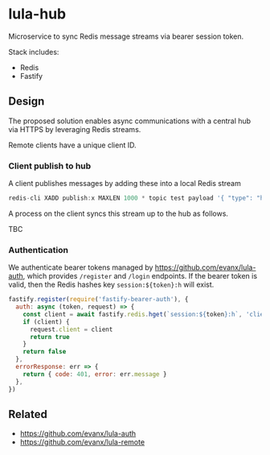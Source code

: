 # lula-hub

Microservice to sync Redis message streams via bearer session token.

Stack includes:

- Redis
- Fastify

## Design

The proposed solution enables async communications with a central hub via HTTPS by leveraging Redis streams.

Remote clients have a unique client ID.

### Client publish to hub

A client publishes messages by adding these into a local Redis stream

```javascript
redis-cli XADD publish:x MAXLEN 1000 * topic test payload '{ "type": "hello" }'
```

A process on the client syncs this stream up to the hub as follows.

TBC

### Authentication

We authenticate bearer tokens managed by https://github.com/evanx/lula-auth,
which provides `/register` and `/login` endpoints. If the bearer token is valid, then the Redis
hashes key `session:${token}:h` will exist.

```javascript
fastify.register(require('fastify-bearer-auth'), {
  auth: async (token, request) => {
    const client = await fastify.redis.hget(`session:${token}:h`, 'client')
    if (client) {
      request.client = client
      return true
    }
    return false
  },
  errorResponse: err => {
    return { code: 401, error: err.message }
  },
})
```

## Related

- https://github.com/evanx/lula-auth
- https://github.com/evanx/lula-remote

